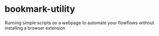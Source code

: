 # bookmark-utility
Running simple scripts on a webpage to automate your flowflows without installing a browser extension
